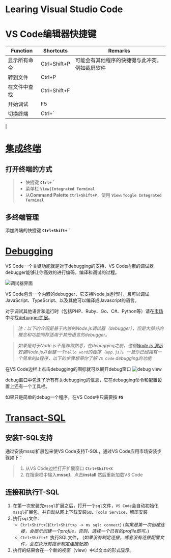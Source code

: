 Learing Visual Studio Code
==

# VS Code编辑器快捷键

|Function|Shortcuts|Remarks|
|--|--|--|
|显示所有命令|Ctrl+Shift+P|可能会有其他程序的快捷键与此冲突，例如截屏软件
|转到文件|Ctrl+P|
|在文件中查找|Ctrl+Shift+F|
|开始调试|F5|
|切换终端|Ctrl+`|
|

# [集成终端]
## 打开终端的方式
>* 快捷键 **`Ctrl+` `**
>* 菜单栏 **`View|Integrated Terminal `**
>* 从**Command Palette `Ctrl+Shift+P`**，使用 **`View:Toogle Integrated Terminal`**

[集成终端]: https://code.visualstudio.com/docs/editor/integrated-terminal

## 多终端管理
添加终端的快捷键 **`Ctrl+Shift+` `**

# [Debugging](https://code.visualstudio.com/docs/editor/debugging)
VS Code一个关键功能就是对于debugging的支持，VS Code内嵌的调试器debugger能够让你高效的进行编码，编译和调试的过程。

![调试器界面](https://code.visualstudio.com/images/debugging_debugging_hero.png "调试器界面")

VS Code包含一个内嵌的debugger，它支持Node.js运行时，且可以调试JavaScript、TypeScript、以及其他可以编译成Javascript的语言。

对于调试其他语言和运行时（包括PHP、Ruby、Go、C#、Python等）请在[市场](https://marketplace.visualstudio.com/search?target=vscode&category=Debuggers&sortBy=Downloads)中寻找[debugger扩展](https://code.visualstudio.com/docs/editor/extension-gallery)。

>*注：以下的介绍是基于内嵌的Node.js调试器（debugger），但是大部分的概念和功能同样适用于其他语言的debugger。*

>*如果是对于Node.js不是非常熟悉，在debugging之前，遵循[Node.js 演示](.\Learning_JavaScript)安装Node.js并创建一个`hello word`的程序（`app.js`）。一旦你已经拥有一个简单的js程序，以下的步骤想带你了解 `VS Code` debugging的功能*


在VS Code边栏上点击debugging的图标就可以展开debug窗口
![debug view](https://code.visualstudio.com/images/debugging_debugicon.png) 

debug窗口中包含了所有有关debugging的信息，它在debugging命令和配置设置上还有一个工具栏。

如果只是简单的debug一个程序，在VS Code中只需要按 **`F5`**

# [Transact-SQL]
## 安装T-SQL支持
通过安装mssql扩展包来使VS Code支持T-SQL，通过VS Code应用市场安装步骤如下：
>1. 从VS Code边栏打开扩展窗口 **`Ctrl+Shift+X`**
>2. 在搜索框中输入**mssql**，点击**install** 然后重新加载VS Code

## 连接和执行T-SQL
1. 在第一次安装完`mssql`扩展之后，打开一个`sql`文件，`VS Code`会自动初始化`mssql`扩展包，并自动从网上下载安装`SQL Tools Service`，解压安装
2. 执行`sql`文件:
    * `Ctrl+Shift+C`(`Ctrl+Shift+p -> ms sql: connect`)
    (*如果是第一次创建连接，会提示创建一个profile，否则，选择一个已有的profile即可。*)    
    * `Ctrl+Shift+E `执行SQL文件，
    (*如果没有制定连接，或者没有连接配置文件，会在执行前提示制定连接配置*)
3. 执行的结果会在一个新的视窗（view）中以文本的形式显示。

[Transact-SQL]: https://code.visualstudio.com/docs/languages/tsql
